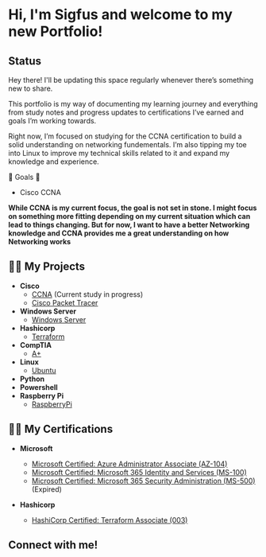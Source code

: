 <h1>Hi, I'm Sigfus and welcome to my new Portfolio!<br/>

<h2>Status</h2> 
Hey there! I'll be updating this space regularly whenever there’s something new to share.

This portfolio is my way of documenting my learning journey and everything from study notes and progress updates to certifications I’ve earned and goals I’m working towards.

Right now, I’m focused on studying for the CCNA certification to build a solid understanding on networking fundementals. I’m also tipping my toe into Linux to improve my technical skills related to it and expand my knowledge and experience.



🌠 Goals 🌠
 - Cisco CCNA

<b>While CCNA is my current focus, the goal is not set in stone. I might focus on something more fitting depending on my current situation which can lead to things changing. But for now, I want to have a better Networking knowledge and CCNA provides me a great understanding on how Networking works</b>

<h2>👨‍💻 My Projects</h2>
 
 - <b>Cisco</b>
     - [CCNA](https://github.com/Kainzor/Self-study/tree/main/CCNA) (Current study in progress)
     - [Cisco Packet Tracer](https://github.com/Kainzor/Self-study/tree/main/Cisco%20Packet%20Tracer)
 - <b>Windows Server</b>
     - [Windows Server](https://github.com/Kainzor/Self-study/tree/main/Windows%20Server)
 - <b>Hashicorp</b>
     - [Terraform](https://github.com/Kainzor/Self-study/tree/main/Terraform)
 - <b>CompTIA</b>
     - [A+](https://github.com/Kainzor/Self-study/tree/main/A%2B)
 - <b>Linux</b> 
     - [Ubuntu](https://github.com/Kainzor/Self-study/tree/main/Linux)
 - <b>Python</b>
 - <b>Powershell</b> 
 - <b>Raspberry Pi</b>
     - [RaspberryPi](https://github.com/Kainzor/Self-study/tree/main/Raspberry%20Pi)

<h2>👨‍💻 My Certifications</h2>

 - <b>Microsoft</b>

     - [Microsoft Certified: Azure Administrator Associate (AZ-104)](https://learn.microsoft.com/api/credentials/share/en-us/Sigfus-3241/4C181FE90158850F?sharingId=F2F211E9DDE5B71B)
     - [Microsoft Certified: Microsoft 365 Identity and Services (MS-100)](https://www.credly.com/badges/3a83eb4b-39e0-47bc-930d-999e2ff6a620/linked_in_profile)
     - [Microsoft Certified: Microsoft 365 Security Administration (MS-500)](https://www.credly.com/badges/3a83eb4b-39e0-47bc-930d-999e2ff6a620/linked_in_profile) (Expired)
 - <b>Hashicorp</b>
     - [HashiCorp Certified: Terraform Associate (003)](https://www.credly.com/badges/7fd52e05-01cc-4316-96c5-33b7460d460f/public_url)

<h2>Connect with me!</h2>

<!--
Here are some ideas to get you started:

- 🔭 I’m currently working on ...
- 🌱 I’m currently learning ...
- 👯 I’m looking to collaborate on ...
- 🤔 I’m looking for help with ...
- 💬 Ask me about ...
- 📫 How to reach me: ...
- 😄 Pronouns: ...
- ⚡ Fun fact: ...
-->
